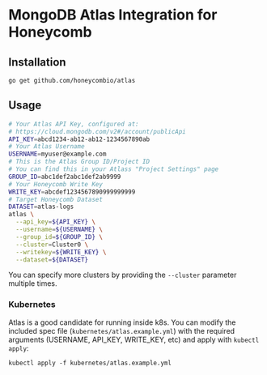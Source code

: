 # MongoDB Atlas Integration for Honeycomb

## Installation

```
go get github.com/honeycombio/atlas
```

## Usage

```bash
# Your Atlas API Key, configured at:
# https://cloud.mongodb.com/v2#/account/publicApi
API_KEY=abcd1234-ab12-ab12-1234567890ab
# Your Atlas Username
USERNAME=myuser@example.com
# This is the Atlas Group ID/Project ID
# You can find this in your Atlass "Project Settings" page
GROUP_ID=abc1def2abc1def2ab9999
# Your Honeycomb Write Key
WRITE_KEY=abcdef1234567890999999999
# Target Honeycomb Dataset
DATASET=atlas-logs
atlas \
  --api_key=${API_KEY} \
  --username=${USERNAME} \
  --group_id=${GROUP_ID} \
  --cluster=Cluster0 \
  --writekey=${WRITE_KEY} \
  --dataset=${DATASET}
```

You can specify more clusters by providing the ``--cluster`` parameter multiple times.

### Kubernetes

Atlas is a good candidate for running inside k8s. You can modify the included spec file (`kubernetes/atlas.example.yml`) with the required arguments (USERNAME, API_KEY, WRITE_KEY, etc) and apply with `kubectl apply`:

```
kubectl apply -f kubernetes/atlas.example.yml
```
